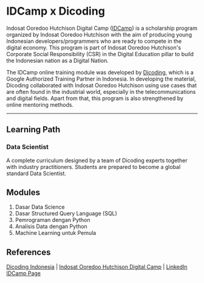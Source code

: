 # IDCamp x Dicoding

Indosat Ooredoo Hutchison Digital Camp ([IDCamp](https://idcamp.ioh.co.id/)) is a scholarship program organized by Indosat Ooredoo Hutchison with the aim of producing young Indonesian developers/programmers who are ready to compete in the digital economy.
This program is part of Indosat Ooredoo Hutchison's Corporate Social Responsibility (CSR) in the Digital Education pillar to build the Indonesian nation as a Digital Nation.

The IDCamp online training module was developed by [Dicoding](https://www.dicoding.com/), which is a Google Authorized Training Partner in Indonesia. In developing the material, Dicoding collaborated with Indosat Ooredoo Hutchison using use cases that are often found in the industrial world, especially in the telecommunications and digital fields. Apart from that, this program is also strengthened by online mentoring methods.

---

## Learning Path

### Data Scientist

A complete curriculum designed by a team of Dicoding experts together with industry practitioners. Students are prepared to become a global standard Data Scientist.

## Modules

1. Dasar Data Science
2. Dasar Structured Query Language (SQL)
3. Pemrograman dengan Python
4. Analisis Data dengan Python
5. Machine Learning untuk Pemula

## References

[Dicoding Indonesia](https://www.dicoding.com/) | [Indosat Ooredoo Hutchison Digital Camp](https://idcamp.ioh.co.id/) | [LinkedIn IDCamp Page](https://www.linkedin.com/company/idcamp/)
